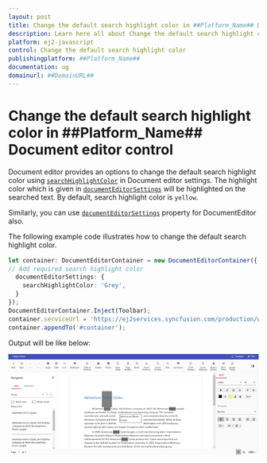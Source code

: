 ```yaml
---
layout: post
title: Change the default search highlight color in ##Platform_Name## Document editor control | Syncfusion
description: Learn here all about Change the default search highlight color in Syncfusion ##Platform_Name## Document editor control of Syncfusion Essential JS 2 and more.
platform: ej2-javascript
control: Change the default search highlight color 
publishingplatform: ##Platform_Name##
documentation: ug
domainurl: ##DomainURL##
---
```


# Change the default search highlight color in ##Platform_Name## Document editor control

Document editor provides an options to change the default search highlight color using [`searchHighlightColor`](../../api/document-editor/documentEditorSettingsModel/#searchhighlightcolor) in Document editor settings. The highlight color which is given in [`documentEditorSettings`](../../api/document-editor-container/#documenteditorsettings) will be highlighted on the searched text. By default, search highlight color is `yellow`.

Similarly, you can use [`documentEditorSettings`](../../api/document-editor/#documenteditorsettings) property for DocumentEditor also.

The following example code illustrates how to change the default search highlight color.

```ts
let container: DocumentEditorContainer = new DocumentEditorContainer({ enableToolbar: true,height: '590px',
// Add required search highlight color
  documentEditorSettings: {
    searchHighlightColor: 'Grey',
  }
});
DocumentEditorContainer.Inject(Toolbar);
container.serviceUrl = 'https://ej2services.syncfusion.com/production/web-services/api/documenteditor/';
container.appendTo('#container');

```

Output will be like below:

![How to change the default search highlight color](../images/search-color.png)